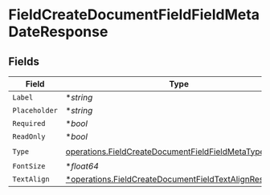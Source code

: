 # FieldCreateDocumentFieldFieldMetaDateResponse


## Fields

| Field                                                                                                                           | Type                                                                                                                            | Required                                                                                                                        | Description                                                                                                                     |
| ------------------------------------------------------------------------------------------------------------------------------- | ------------------------------------------------------------------------------------------------------------------------------- | ------------------------------------------------------------------------------------------------------------------------------- | ------------------------------------------------------------------------------------------------------------------------------- |
| `Label`                                                                                                                         | **string*                                                                                                                       | :heavy_minus_sign:                                                                                                              | N/A                                                                                                                             |
| `Placeholder`                                                                                                                   | **string*                                                                                                                       | :heavy_minus_sign:                                                                                                              | N/A                                                                                                                             |
| `Required`                                                                                                                      | **bool*                                                                                                                         | :heavy_minus_sign:                                                                                                              | N/A                                                                                                                             |
| `ReadOnly`                                                                                                                      | **bool*                                                                                                                         | :heavy_minus_sign:                                                                                                              | N/A                                                                                                                             |
| `Type`                                                                                                                          | [operations.FieldCreateDocumentFieldFieldMetaTypeDate](../../models/operations/fieldcreatedocumentfieldfieldmetatypedate.md)    | :heavy_check_mark:                                                                                                              | N/A                                                                                                                             |
| `FontSize`                                                                                                                      | **float64*                                                                                                                      | :heavy_minus_sign:                                                                                                              | N/A                                                                                                                             |
| `TextAlign`                                                                                                                     | [*operations.FieldCreateDocumentFieldTextAlignResponse4](../../models/operations/fieldcreatedocumentfieldtextalignresponse4.md) | :heavy_minus_sign:                                                                                                              | N/A                                                                                                                             |